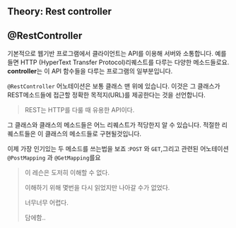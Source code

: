 ## Theory: Rest controller

## @RestController

기본적으로 웹기반 프로그램에서 클라이언트는 API를 이용해 서버와 소통합니다. 예를 들면 HTTP (HyperText Transfer Protocol)리퀘스트를 다루는 다양한 메소드들로요. **controller**는 이 API 함수들을 다루는 프로그램의 일부분입니다.

 `@RestController` 어노테이션은 보통 클래스 맨 위에 있습니다. 이것은 그 클래스가 REST메소드들에 접근할 정확한 목적지(URL)를 제공한다는 것을 선언합니다.

> REST는 HTTP를 다룰 때 유용한 API이다.

그 클래스와 클래스의 메소드들은 어느 리퀘스트가 적당한지 알 수 있습니다. 적절한 리퀘스트들은 이 클래스의 메소드들로 구현될것입니다.

이제 가장 인기있는 두 메소드를 쓰는법을 보죠 :`POST` 와 `GET`,그리고 관련된 어노테이션 `@PostMapping` 과 `@GetMapping`를요





>이 레슨은 도저히 이해할 수 없다.
>
>이해하기 위해 몇번을 다시 읽었지만 나아갈 수가 없었다.
>
>너무너무 어렵다.
>
>담에함..
